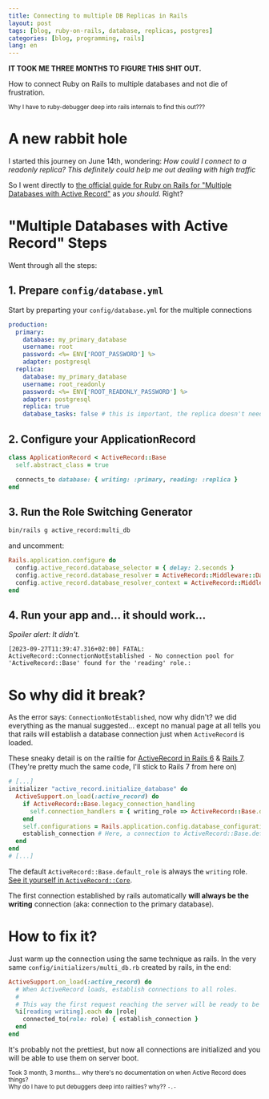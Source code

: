 ```yaml
---
title: Connecting to multiple DB Replicas in Rails
layout: post
tags: [blog, ruby-on-rails, database, replicas, postgres]
categories: [blog, programming, rails]
lang: en
---
```


**IT TOOK ME THREE MONTHS TO FIGURE THIS SHIT OUT.**

How to connect Ruby on Rails to multiple databases and not die of frustration.

<small>Why I have to ruby-debugger deep into rails internals to find this out???</small>

<!--more-->

# A new rabbit hole

I started this journey on June 14th, wondering: _How could I connect to a
readonly replica? This definitely could help me out dealing with high traffic_


So I went directly to [the official guide for Ruby on Rails for "Multiple Databases with Active Record"][rails-ar-multiple-db] as _you should_. Right?

# "Multiple Databases with Active Record" Steps

Went through all the steps:

## 1. Prepare `config/database.yml`

Start by preparting your `config/database.yml` for the multiple connections

```yaml
production:
  primary:
    database: my_primary_database
    username: root
    password: <%= ENV['ROOT_PASSWORD'] %>
    adapter: postgresql
  replica:
    database: my_primary_database
    username: root_readonly
    password: <%= ENV['ROOT_READONLY_PASSWORD'] %>
    adapter: postgresql
    replica: true
    database_tasks: false # this is important, the replica doesn't need db:migrate and friends.
```

## 2. Configure your ApplicationRecord

```ruby
class ApplicationRecord < ActiveRecord::Base
  self.abstract_class = true

  connects_to database: { writing: :primary, reading: :replica }
end
```

## 3. Run the Role Switching Generator

```sh
bin/rails g active_record:multi_db
```

and uncomment:

```ruby
Rails.application.configure do
  config.active_record.database_selector = { delay: 2.seconds }
  config.active_record.database_resolver = ActiveRecord::Middleware::DatabaseSelector::Resolver
  config.active_record.database_resolver_context = ActiveRecord::Middleware::DatabaseSelector::Resolver::Session
end
```

## 4. Run your app and... it should work...

_Spoiler alert: It didn't._


```
[2023-09-27T11:39:47.316+02:00] FATAL: 
ActiveRecord::ConnectionNotEstablished - No connection pool for 'ActiveRecord::Base' found for the 'reading' role.:
```

# So why did it break?

As the error says: `ConnectionNotEstablished`, now why didn't? we did everything
as the manual suggested... except no manual page at all tells you that rails will
establish a database connection just when `ActiveRecord` is loaded.

These sneaky detail is on the railtie for [ActiveRecord in Rails 6][rails-ar-railtie-6] & [Rails 7][rails-ar-railtie-7]. (They're pretty much the same code, I'll stick to Rails 7 from here on)

```ruby
# [...]
initializer "active_record.initialize_database" do
  ActiveSupport.on_load(:active_record) do
    if ActiveRecord::Base.legacy_connection_handling
      self.connection_handlers = { writing_role => ActiveRecord::Base.default_connection_handler }
    end
    self.configurations = Rails.application.config.database_configuration
    establish_connection # Here, a connection to ActiveRecord::Base.default_role is established
  end
end
# [...]
```

The default `ActiveRecord::Base.default_role` is always the `writing` role. [See it yourself in `ActiveRecord::Core`][rails-ar-core-7].


The first connection established by rails automatically **will always be the writing** connection (aka: connection to the primary database).

# How to fix it?

Just warm up the connection using the same technique as rails. In the very same
`config/initializers/multi_db.rb` created by rails, in the end:


```ruby
ActiveSupport.on_load(:active_record) do
  # When ActiveRecord loads, establish connections to all roles.
  #
  # This way the first request reaching the server will be ready to be served.
  %i[reading writing].each do |role|
    connected_to(role: role) { establish_connection }
  end
end
```

It's probably not the prettiest, but now all connections are initialized and you
will be able to use them on server boot.

<small>Took 3 month, 3 months... why there's no documentation on when Active Record does things? <br>Why do I have to put debuggers deep into railties? why?? `-.-`</small>

[rails-ar-multiple-db]: https://guides.rubyonrails.org/active_record_multiple_databases.html
[rails-ar-railtie-6]: https://github.com/rails/rails/blob/6-1-stable/activerecord/lib/active_record/railtie.rb#L216-L224
[rails-ar-railtie-7]: https://github.com/rails/rails/blob/7-1-stable/activerecord/lib/active_record/railtie.rb#L300C4-L306C8
[rails-ar-core-7]: https://github.com/rails/rails/blob/7-1-stable/activerecord/lib/active_record/core.rb#L222
